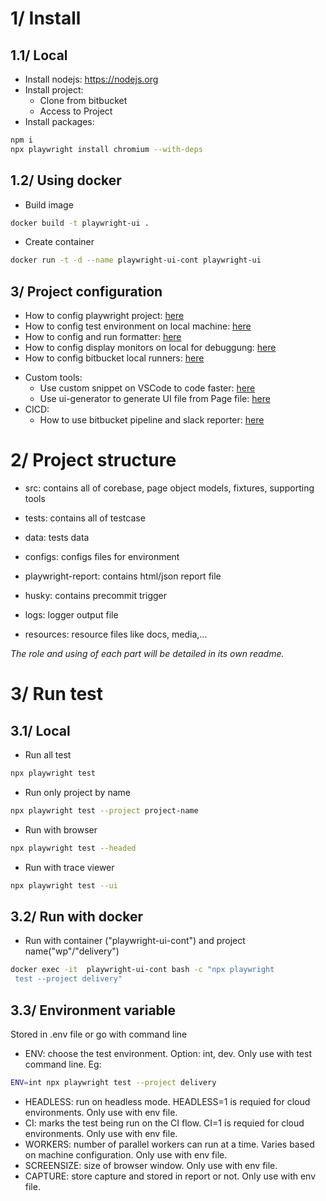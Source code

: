 # 1/ Install

## 1.1/ Local

-   Install nodejs: https://nodejs.org
-   Install project:
    -   Clone from bitbucket
    -   Access to Project
-   Install packages:

```bash
npm i
npx playwright install chromium --with-deps
```

## 1.2/ Using docker

-   Build image

```bash 
docker build -t playwright-ui .
```

-   Create container

```bash
docker run -t -d --name playwright-ui-cont playwright-ui
```
## 3/ Project configuration
- How to config playwright project: [here](/resources/docs/readme.playwright.md)
- How to config test environment on local machine: [here](/resources/docs/readme.env.md)
- How to config and run formatter: [here](/resources/docs/readme.formatter.md)
- How to config display monitors on local for debuggung: [here](/resources/docs/readme.monitors.md)
- How to config bitbucket local runners: [here](/configs/bitbucket-local-runner/readme.md)
* Custom tools:
    - Use custom snippet on VSCode to code faster: [here](/resources/docs/readme.custom-snippet.md)
    - Use ui-generator to generate UI file from Page file: [here](/resources/docs/readme.ui-generator.md)
* CICD:
    - How to use bitbucket pipeline and slack reporter: [here](resources/docs/readme.pipeline-slack.md)
# 2/ Project structure
- src: contains all of corebase, page object models, fixtures, supporting tools

- tests: contains all of testcase

- data: tests data

- configs: configs files for environment


- playwright-report: contains html/json report file
- husky: contains precommit trigger
- logs: logger output file
- resources: resource files like docs, media,...

*The role and using of each part will be detailed in its own readme.*


# 3/ Run test

## 3.1/ Local

-   Run all test

```bash
npx playwright test
```

-   Run only project by name

```bash
npx playwright test --project project-name
```

-   Run with browser

```bash
npx playwright test --headed
```

-   Run with trace viewer

```bash
npx playwright test --ui
```

## 3.2/ Run with docker

-   Run with container ("playwright-ui-cont") and project name("wp"/"delivery")

```bash
docker exec -it  playwright-ui-cont bash -c "npx playwright
 test --project delivery"
```

## 3.3/ Environment variable

Stored in .env file or go with command line

-   ENV: choose the test environment. Option: int, dev. Only use with test command line. Eg:

```bash
ENV=int npx playwright test --project delivery
```

-   HEADLESS: run on headless mode. HEADLESS=1 is requied for cloud environments. Only use with env file.
-   CI: marks the test being run on the CI flow. CI=1 is requied for cloud environments. Only use with env file.
-   WORKERS: number of parallel workers can run at a time. Varies based on machine configuration. Only use with env file.
-   SCREENSIZE: size of browser window. Only use with env file.
-   CAPTURE: store capture and stored in report or not. Only use with env file.
